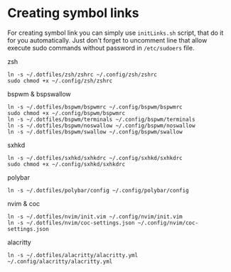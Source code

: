 # Creating symbol links

For creating symbol link you can simply use `initLinks.sh` script, that do it for you automatically. Just don't forget to uncomment line that allow execute sudo commands without password in `/etc/sudoers` file.

zsh
```
ln -s ~/.dotfiles/zsh/zshrc ~/.config/zsh/zshrc
sudo chmod +x ~/.config/zsh/zshrc
```

bspwm & bspswallow
```
ln -s ~/.dotfiles/bspwm/bspwmrc ~/.config/bspwm/bspwmrc
sudo chmod +x ~/.config/bspwm/bspwmrc
ln -s ~/.dotfiles/bspwm/terminals ~/.config/bspwm/terminals
ln -s ~/.dotfiles/bspwm/noswallow ~/.config/bspwm/noswallow
ln -s ~/.dotfiles/bspwm/swallow ~/.config/bspwm/swallow
```

sxhkd
```
ln -s ~/.dotfiles/sxhkd/sxhkdrc ~/.config/sxhkd/sxhkdrc
sudo chmod +x ~/.config/sxhkd/sxhkdrc
```

polybar
```
ln -s ~/.dotfiles/polybar/config ~/.config/polybar/config
```

nvim & coc
```
ln -s ~/.dotfiles/nvim/init.vim ~/.config/nvim/init.vim
ln -s ~/.dotfiles/nvim/coc-settings.json ~/.config/nvim/coc-settings.json
```

alacritty
```
ln -s ~/.dotfiles/alacritty/alacritty.yml ~/.config/alacritty/alacritty.yml
```
